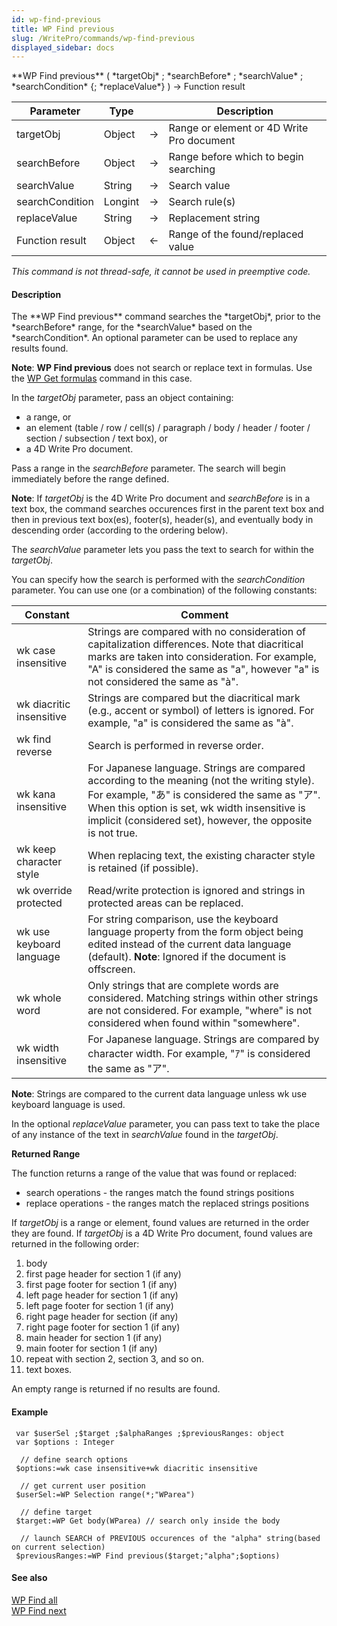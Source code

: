 ```yaml
---
id: wp-find-previous
title: WP Find previous
slug: /WritePro/commands/wp-find-previous
displayed_sidebar: docs
---
```


<!--REF #_command_.WP Find previous.Syntax-->**WP Find previous** ( *targetObj* ; *searchBefore* ; *searchValue* ; *searchCondition* {; *replaceValue*} ) -> Function result<!-- END REF-->
<!--REF #_command_.WP Find previous.Params-->
| Parameter | Type |  | Description |
| --- | --- | --- | --- |
| targetObj | Object | &#8594;  | Range or element or 4D Write Pro document |
| searchBefore | Object | &#8594;  | Range before which to begin searching |
| searchValue | String | &#8594;  | Search value |
| searchCondition | Longint | &#8594;  | Search rule(s) |
| replaceValue | String | &#8594;  | Replacement string |
| Function result | Object | &#8592; | Range of the found/replaced value |

<!-- END REF-->

*This command is not thread-safe, it cannot be used in preemptive code.*


#### Description 

<!--REF #_command_.WP Find previous.Summary-->The **WP Find previous** command searches the *targetObj*, prior to the *searchBefore* range, for the *searchValue* based on the *searchCondition*.<!-- END REF--> An optional parameter can be used to replace any results found. 

**Note**: **WP Find previous** does not search or replace text in formulas. Use the [WP Get formulas](wp-get-formulas.md) command in this case. 

In the *targetObj* parameter, pass an object containing:

* a range, or
* an element (table / row / cell(s) / paragraph / body / header / footer / section / subsection / text box), or
* a 4D Write Pro document.

Pass a range in the *searchBefore* parameter. The search will begin immediately before the range defined.

**Note**: If *targetObj* is the 4D Write Pro document and *searchBefore* is in a text box, the command searches occurences first in the parent text box and then in previous text box(es), footer(s), header(s), and eventually body in descending order (according to the ordering below). 

The *searchValue* parameter lets you pass the text to search for within the *targetObj*. 

You can specify how the search is performed with the *searchCondition* parameter. You can use one (or a combination) of the following constants: 

| Constant                 | Comment                                                                                                                                                                                                                                                       |
| ------------------------ | ------------------------------------------------------------------------------------------------------------------------------------------------------------------------------------------------------------------------------------------------------------- |
| wk case insensitive      | Strings are compared with no consideration of capitalization differences. Note that diacritical marks are taken into consideration. For example, "A" is considered the same as "a", however "a" is not considered the same as "à".                            |
| wk diacritic insensitive | Strings are compared but the diacritical mark (e.g., accent or symbol) of letters is ignored. For example, "a" is considered the same as "à".                                                                                                                 |
| wk find reverse          | Search is performed in reverse order.                                                                                                                                                                                                                         |
| wk kana insensitive      | For Japanese language. Strings are compared according to the meaning (not the writing style). For example, "あ" is considered the same as "ア". When this option is set, wk width insensitive  is implicit (considered set), however, the opposite is not true. |
| wk keep character style  | When replacing text, the existing character style is retained (if possible).                                                                                                                                                                                  |
| wk override protected    | Read/write protection is ignored and strings in protected areas can be replaced.                                                                                                                                                                              |
| wk use keyboard language | For string comparison, use the keyboard language property from the form object being edited instead of the current data language (default). **Note**: Ignored if the document is offscreen.                                                                   |
| wk whole word            | Only strings that are complete words are considered. Matching strings within other strings are not considered. For example, "where" is not considered when found within "somewhere".                                                                          |
| wk width insensitive     | For Japanese language. Strings are compared by character width. For example, "ｱ" is considered the same as "ア".                                                                                                                                               |

**Note**: Strings are compared to the current data language unless wk use keyboard language is used.

In the optional *replaceValue* parameter, you can pass text to take the place of any instance of the text in *searchValue* found in the *targetObj*.

**Returned Range**

The function returns a range of the value that was found or replaced:

* search operations - the ranges match the found strings positions
* replace operations - the ranges match the replaced strings positions

If *targetObj* is a range or element, found values are returned in the order they are found. If *targetObj* is a 4D Write Pro document, found values are returned in the following order:

1. body
2. first page header for section 1 (if any)
3. first page footer for section 1 (if any)
4. left page header for section 1 (if any)
5. left page footer for section 1 (if any)
6. right page header for section (if any)
7. right page footer for section 1 (if any)
8. main header for section 1 (if any)
9. main footer for section 1 (if any)
10. repeat with section 2, section 3, and so on.
11. text boxes.

An empty range is returned if no results are found.

#### Example 

```4d
 var $userSel ;$target ;$alphaRanges ;$previousRanges: object
 var $options : Integer
 
  // define search options
 $options:=wk case insensitive+wk diacritic insensitive
 
  // get current user position
 $userSel:=WP Selection range(*;"WParea")
 
  // define target
 $target:=WP Get body(WParea) // search only inside the body
 
  // launch SEARCH of PREVIOUS occurences of the "alpha" string(based on current selection)
 $previousRanges:=WP Find previous($target;"alpha";$options)
```

#### See also 

[WP Find all](wp-find-all.md)  
[WP Find next](wp-find-next.md)  